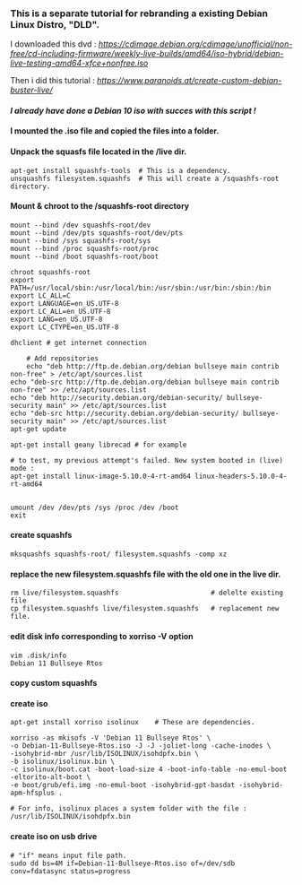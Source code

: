 ### This is a separate tutorial for rebranding a existing Debian Linux Distro, "DLD".

I downloaded this dvd :
*https://cdimage.debian.org/cdimage/unofficial/non-free/cd-including-firmware/weekly-live-builds/amd64/iso-hybrid/debian-live-testing-amd64-xfce+nonfree.iso*

Then i did this tutorial :
*https://www.paranoids.at/create-custom-debian-buster-live/*


#### *I already have done a Debian 10 iso with succes with this script !*


#### I mounted the .iso file and copied the files into a folder. 

#### Unpack the squasfs file located in the /live dir.

	apt-get install squashfs-tools	# This is a dependency.
	unsquashfs filesystem.squashfs  # This will create a /squashfs-root directory.

#### Mount & chroot to the /squashfs-root directory

	mount --bind /dev squashfs-root/dev
	mount --bind /dev/pts squashfs-root/dev/pts
	mount --bind /sys squashfs-root/sys
	mount --bind /proc squashfs-root/proc
	mount --bind /boot squashfs-root/boot

	chroot squashfs-root
	export PATH=/usr/local/sbin:/usr/local/bin:/usr/sbin:/usr/bin:/sbin:/bin
	export LC_ALL=C
	export LANGUAGE=en_US.UTF-8
	export LC_ALL=en_US.UTF-8
	export LANG=en_US.UTF-8
	export LC_CTYPE=en_US.UTF-8

	dhclient # get internet connection
    
    	# Add repositories
    	echo "deb http://ftp.de.debian.org/debian bullseye main contrib non-free" > /etc/apt/sources.list
	echo "deb-src http://ftp.de.debian.org/debian bullseye main contrib non-free" >> /etc/apt/sources.list
	echo "deb http://security.debian.org/debian-security/ bullseye-security main" >> /etc/apt/sources.list
	echo "deb-src http://security.debian.org/debian-security/ bullseye-security main" >> /etc/apt/sources.list
	apt-get update 

	apt-get install geany librecad # for example

	# to test, my previous attempt's failed. New system booted in (live) mode :
	apt-get install linux-image-5.10.0-4-rt-amd64 linux-headers-5.10.0-4-rt-amd64


	umount /dev /dev/pts /sys /proc /dev /boot
	exit

#### create squashfs
	mksquashfs squashfs-root/ filesystem.squashfs -comp xz

#### replace the new filesystem.squashfs file with the old one in the live dir.
	rm live/filesystem.squashfs                       # delelte existing file
	cp filesystem.squashfs live/filesystem.squashfs   # replacement new file.

#### edit disk info corresponding to xorriso -V option
	vim .disk/info
	Debian 11 Bullseye Rtos

#### copy custom squashfs
    

#### create iso
	apt-get install xorriso isolinux	# These are dependencies.

	xorriso -as mkisofs -V 'Debian 11 Bullseye Rtos' \
	-o Debian-11-Bullseye-Rtos.iso -J -J -joliet-long -cache-inodes \
	-isohybrid-mbr /usr/lib/ISOLINUX/isohdpfx.bin \
	-b isolinux/isolinux.bin \
	-c isolinux/boot.cat -boot-load-size 4 -boot-info-table -no-emul-boot -eltorito-alt-boot \
	-e boot/grub/efi.img -no-emul-boot -isohybrid-gpt-basdat -isohybrid-apm-hfsplus .

	# For info, isolinux places a system folder with the file : /usr/lib/ISOLINUX/isohdpfx.bin

#### create iso on usb drive
	# "if" means input file path.
	sudo dd bs=4M if=Debian-11-Bullseye-Rtos.iso of=/dev/sdb conv=fdatasync status=progress

      
